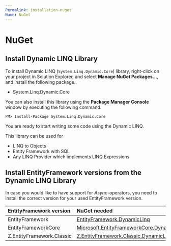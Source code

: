 ```yaml
---
Permalink: installation-nuget
Name: NuGet
---
```


# NuGet

## Install Dynamic LINQ Library

To install Dynamic LINQ (`System.Linq.Dynamic.Core`) library, right-click on your project in Solution Explorer, and select **Manage NuGet Packages...**, and install the following package.

- System.Linq.Dynamic.Core

You can also install this library using the **Package Manager Console** window by executing the following command.

`PM> Install-Package System.Linq.Dynamic.Core`

You are ready to start writing some code using the Dynamic LINQ.

This library can be used for

- LINQ to Objects
- Entity Framework with SQL
- Any LINQ Provider which implements LINQ Expressions

## Install EntityFramework versions from the Dynamic LINQ Library

In case you would like to have support for *Async*-operators, you need to install the correct version for your used EntityFramework version.

| EntityFramework version | NuGet needed |
| :--- | :--- |
| EntityFramework | [EntityFramework.DynamicLinq](https://www.nuget.org/packages/EntityFramework.DynamicLinq) |
| EntityFrameworkCore | [Microsoft.EntityFrameworkCore.DynamicLinq](https://www.nuget.org/packages/Microsoft.EntityFrameworkCore.DynamicLinq) |
| Z.EntityFramework.Classic | [Z.EntityFramework.Classic.DynamicLinq](https://www.nuget.org/packages/Z.EntityFramework.Classic.DynamicLinq) |
